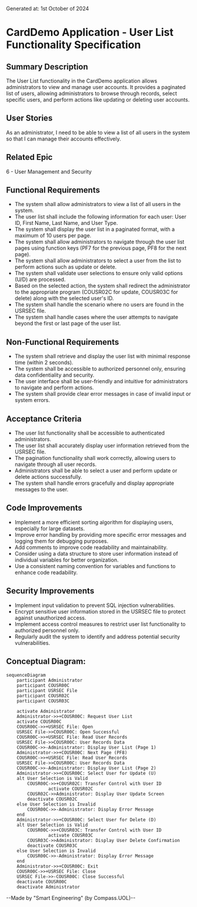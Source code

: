 Generated at: 1st October of 2024

# CardDemo Application - User List Functionality Specification

## Summary Description

The User List functionality in the CardDemo application allows administrators to view and manage user accounts. It provides a paginated list of users, allowing administrators to browse through records, select specific users, and perform actions like updating or deleting user accounts.

## User Stories

As an administrator, I need to be able to view a list of all users in the system so that I can manage their accounts effectively.

## Related Epic

6 - User Management and Security

## Functional Requirements

- The system shall allow administrators to view a list of all users in the system.
- The user list shall include the following information for each user: User ID, First Name, Last Name, and User Type.
- The system shall display the user list in a paginated format, with a maximum of 10 users per page.
- The system shall allow administrators to navigate through the user list pages using function keys (PF7 for the previous page, PF8 for the next page).
- The system shall allow administrators to select a user from the list to perform actions such as update or delete.
- The system shall validate user selections to ensure only valid options (U/D) are processed.
- Based on the selected action, the system shall redirect the administrator to the appropriate program (COUSR02C for update, COUSR03C for delete) along with the selected user's ID.
- The system shall handle the scenario where no users are found in the USRSEC file.
- The system shall handle cases where the user attempts to navigate beyond the first or last page of the user list.

## Non-Functional Requirements

- The system shall retrieve and display the user list with minimal response time (within 2 seconds).
- The system shall be accessible to authorized personnel only, ensuring data confidentiality and security.
- The user interface shall be user-friendly and intuitive for administrators to navigate and perform actions.
- The system shall provide clear error messages in case of invalid input or system errors.

## Acceptance Criteria

- The user list functionality shall be accessible to authenticated administrators.
- The user list shall accurately display user information retrieved from the USRSEC file.
- The pagination functionality shall work correctly, allowing users to navigate through all user records.
- Administrators shall be able to select a user and perform update or delete actions successfully.
- The system shall handle errors gracefully and display appropriate messages to the user.

## Code Improvements

- Implement a more efficient sorting algorithm for displaying users, especially for large datasets.
- Improve error handling by providing more specific error messages and logging them for debugging purposes.
- Add comments to improve code readability and maintainability.
- Consider using a data structure to store user information instead of individual variables for better organization.
- Use a consistent naming convention for variables and functions to enhance code readability.

## Security Improvements

- Implement input validation to prevent SQL injection vulnerabilities.
- Encrypt sensitive user information stored in the USRSEC file to protect against unauthorized access.
- Implement access control measures to restrict user list functionality to authorized personnel only.
- Regularly audit the system to identify and address potential security vulnerabilities.

## Conceptual Diagram:

```mermaid
sequenceDiagram
    participant Administrator
    participant COUSR00C
    participant USRSEC File
    participant COUSR02C
    participant COUSR03C

    activate Administrator
    Administrator->>+COUSR00C: Request User List
    activate COUSR00C
    COUSR00C->>+USRSEC File: Open
    USRSEC File->>COUSR00C: Open Successful
    COUSR00C->>+USRSEC File: Read User Records
    USRSEC File->>COUSR00C: User Records Data
    COUSR00C->>-Administrator: Display User List (Page 1)
    Administrator->>+COUSR00C: Next Page (PF8)
    COUSR00C->>+USRSEC File: Read User Records
    USRSEC File->>COUSR00C: User Records Data
    COUSR00C->>-Administrator: Display User List (Page 2)
    Administrator->>+COUSR00C: Select User for Update (U)
    alt User Selection is Valid
        COUSR00C->>+COUSR02C: Transfer Control with User ID
                activate COUSR02C
        COUSR02C->>Administrator: Display User Update Screen
        deactivate COUSR02C
    else User Selection is Invalid
        COUSR00C->>-Administrator: Display Error Message
    end
    Administrator->>+COUSR00C: Select User for Delete (D)
    alt User Selection is Valid
        COUSR00C->>+COUSR03C: Transfer Control with User ID
                activate COUSR03C
        COUSR03C->>Administrator: Display User Delete Confirmation
        deactivate COUSR03C
    else User Selection is Invalid
        COUSR00C->>-Administrator: Display Error Message
    end
    Administrator->>+COUSR00C: Exit
    COUSR00C->>+USRSEC File: Close
    USRSEC File->>-COUSR00C: Close Successful
    deactivate COUSR00C
    deactivate Administrator
```

--Made by "Smart Engineering" (by Compass.UOL)--